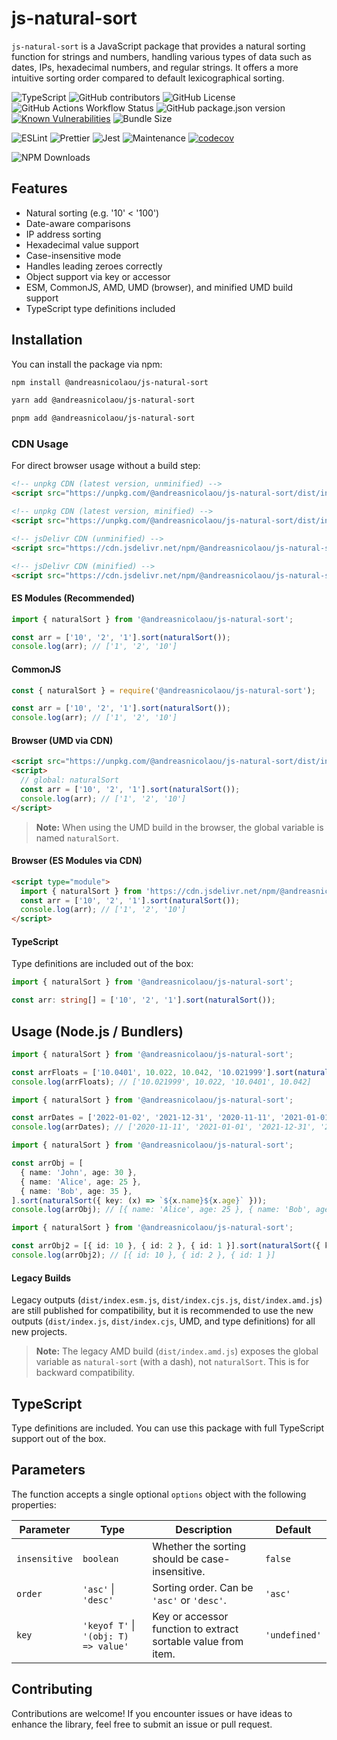 # js-natural-sort

`js-natural-sort` is a JavaScript package that provides a natural sorting function for strings and numbers, handling various types of data such as dates, IPs, hexadecimal numbers, and regular strings. It offers a more intuitive sorting order compared to default lexicographical sorting.

![TypeScript](https://img.shields.io/badge/TS-TypeScript-3178c6?logo=typescript&logoColor=white)
![GitHub contributors](https://img.shields.io/github/contributors/andreasnicolaou/js-natural-sort)
![GitHub License](https://img.shields.io/github/license/andreasnicolaou/js-natural-sort)
![GitHub Actions Workflow Status](https://img.shields.io/github/actions/workflow/status/andreasnicolaou/js-natural-sort/build.yaml)
![GitHub package.json version](https://img.shields.io/github/package-json/v/andreasnicolaou/js-natural-sort)
[![Known Vulnerabilities](https://snyk.io/test/github/andreasnicolaou/js-natural-sort/badge.svg)](https://snyk.io/test/github/andreasnicolaou/js-natural-sort)
![Bundle Size](https://deno.bundlejs.com/badge?q=@andreasnicolaou/js-natural-sort@1.3.0&treeshake=[*])

![ESLint](https://img.shields.io/badge/linter-eslint-4B32C3.svg?logo=eslint)
![Prettier](https://img.shields.io/badge/code_style-prettier-ff69b4.svg?logo=prettier)
![Jest](https://img.shields.io/badge/tested_with-jest-99424f.svg?logo=jest)
![Maintenance](https://img.shields.io/maintenance/yes/2025)
[![codecov](https://codecov.io/gh/andreasnicolaou/js-natural-sort/graph/badge.svg?token=ELH4YWG68O)](https://codecov.io/gh/andreasnicolaou/js-natural-sort)

![NPM Downloads](https://img.shields.io/npm/dm/%40andreasnicolaou%2Fjs-natural-sort)

## Features

- Natural sorting (e.g. '10' < '100')
- Date-aware comparisons
- IP address sorting
- Hexadecimal value support
- Case-insensitive mode
- Handles leading zeroes correctly
- Object support via key or accessor
- ESM, CommonJS, AMD, UMD (browser), and minified UMD build support
- TypeScript type definitions included

## Installation

You can install the package via npm:

```bash
npm install @andreasnicolaou/js-natural-sort
```

```bash
yarn add @andreasnicolaou/js-natural-sort
```

```bash
pnpm add @andreasnicolaou/js-natural-sort
```

### CDN Usage

For direct browser usage without a build step:

```html
<!-- unpkg CDN (latest version, unminified) -->
<script src="https://unpkg.com/@andreasnicolaou/js-natural-sort/dist/index.umd.js"></script>

<!-- unpkg CDN (latest version, minified) -->
<script src="https://unpkg.com/@andreasnicolaou/js-natural-sort/dist/index.umd.min.js"></script>

<!-- jsDelivr CDN (unminified) -->
<script src="https://cdn.jsdelivr.net/npm/@andreasnicolaou/js-natural-sort/dist/index.umd.js"></script>

<!-- jsDelivr CDN (minified) -->
<script src="https://cdn.jsdelivr.net/npm/@andreasnicolaou/js-natural-sort/dist/index.umd.min.js"></script>
```

#### ES Modules (Recommended)

```js
import { naturalSort } from '@andreasnicolaou/js-natural-sort';

const arr = ['10', '2', '1'].sort(naturalSort());
console.log(arr); // ['1', '2', '10']
```

#### CommonJS

```js
const { naturalSort } = require('@andreasnicolaou/js-natural-sort');

const arr = ['10', '2', '1'].sort(naturalSort());
console.log(arr); // ['1', '2', '10']
```

#### Browser (UMD via CDN)

```html
<script src="https://unpkg.com/@andreasnicolaou/js-natural-sort/dist/index.umd.min.js"></script>
<script>
  // global: naturalSort
  const arr = ['10', '2', '1'].sort(naturalSort());
  console.log(arr); // ['1', '2', '10']
</script>
```

> **Note:** When using the UMD build in the browser, the global variable is named `naturalSort`.

#### Browser (ES Modules via CDN)

```html
<script type="module">
  import { naturalSort } from 'https://cdn.jsdelivr.net/npm/@andreasnicolaou/js-natural-sort/dist/index.js';
  const arr = ['10', '2', '1'].sort(naturalSort());
  console.log(arr); // ['1', '2', '10']
</script>
```

#### TypeScript

Type definitions are included out of the box:

```ts
import { naturalSort } from '@andreasnicolaou/js-natural-sort';

const arr: string[] = ['10', '2', '1'].sort(naturalSort());
```

## Usage (Node.js / Bundlers)

```typescript
import { naturalSort } from '@andreasnicolaou/js-natural-sort';

const arrFloats = ['10.0401', 10.022, 10.042, '10.021999'].sort(naturalSort());
console.log(arrFloats); // ['10.021999', 10.022, '10.0401', 10.042]
```

```typescript
import { naturalSort } from '@andreasnicolaou/js-natural-sort';

const arrDates = ['2022-01-02', '2021-12-31', '2020-11-11', '2021-01-01'].sort(naturalSort());
console.log(arrDates); // ['2020-11-11', '2021-01-01', '2021-12-31', '2022-01-02']
```

```typescript
import { naturalSort } from '@andreasnicolaou/js-natural-sort';

const arrObj = [
  { name: 'John', age: 30 },
  { name: 'Alice', age: 25 },
  { name: 'Bob', age: 35 },
].sort(naturalSort({ key: (x) => `${x.name}${x.age}` }));
console.log(arrObj); // [{ name: 'Alice', age: 25 }, { name: 'Bob', age: 35 }, { name: 'John', age: 30 }]
```

```typescript
import { naturalSort } from '@andreasnicolaou/js-natural-sort';

const arrObj2 = [{ id: 10 }, { id: 2 }, { id: 1 }].sort(naturalSort({ key: 'id', order: 'desc' }));
console.log(arrObj2); // [{ id: 10 }, { id: 2 }, { id: 1 }]
```

#### Legacy Builds

Legacy outputs (`dist/index.esm.js`, `dist/index.cjs.js`, `dist/index.amd.js`) are still published for compatibility, but it is recommended to use the new outputs (`dist/index.js`, `dist/index.cjs`, UMD, and type definitions) for all new projects.

> **Note:** The legacy AMD build (`dist/index.amd.js`) exposes the global variable as `natural-sort` (with a dash), not `naturalSort`. This is for backward compatibility.

## TypeScript

Type definitions are included. You can use this package with full TypeScript support out of the box.

## Parameters

The function accepts a single optional `options` object with the following properties:

| Parameter     | Type                                 | Description                                                   | Default       |
| ------------- | ------------------------------------ | ------------------------------------------------------------- | ------------- |
| `insensitive` | `boolean`                            | Whether the sorting should be case-insensitive.               | `false`       |
| `order`       | `'asc'` \| `'desc'`                  | Sorting order. Can be `'asc'` or `'desc'`.                    | `'asc'`       |
| `key`         | `'keyof T'` \| `'(obj: T) => value'` | Key or accessor function to extract sortable value from item. | `'undefined'` |

## Contributing

Contributions are welcome! If you encounter issues or have ideas to enhance the library, feel free to submit an issue or pull request.
